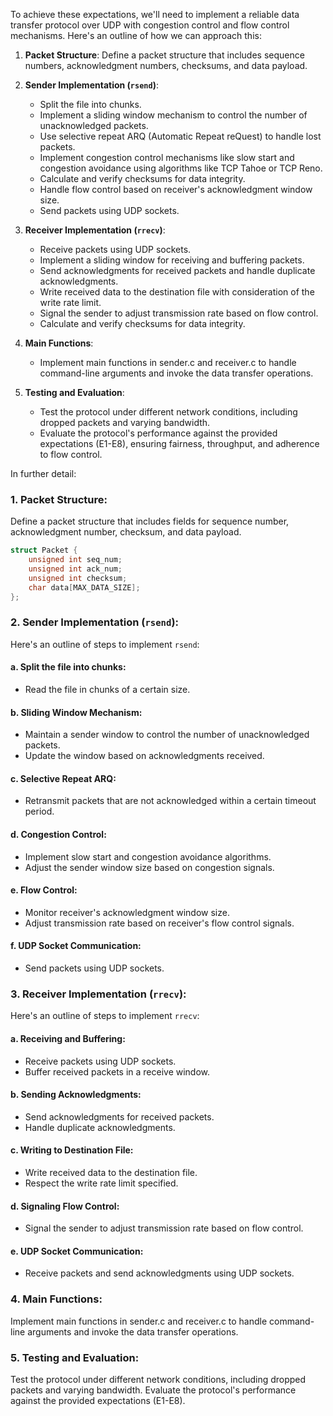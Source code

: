 To achieve these expectations, we'll need to implement a reliable data transfer protocol over UDP with congestion control and flow control mechanisms. Here's an outline of how we can approach this:

1. **Packet Structure**: Define a packet structure that includes sequence numbers, acknowledgment numbers, checksums, and data payload.

2. **Sender Implementation (`rsend`)**:
   - Split the file into chunks.
   - Implement a sliding window mechanism to control the number of unacknowledged packets.
   - Use selective repeat ARQ (Automatic Repeat reQuest) to handle lost packets.
   - Implement congestion control mechanisms like slow start and congestion avoidance using algorithms like TCP Tahoe or TCP Reno.
   - Calculate and verify checksums for data integrity.
   - Handle flow control based on receiver's acknowledgment window size.
   - Send packets using UDP sockets.

3. **Receiver Implementation (`rrecv`)**:
   - Receive packets using UDP sockets.
   - Implement a sliding window for receiving and buffering packets.
   - Send acknowledgments for received packets and handle duplicate acknowledgments.
   - Write received data to the destination file with consideration of the write rate limit.
   - Signal the sender to adjust transmission rate based on flow control.
   - Calculate and verify checksums for data integrity.

4. **Main Functions**:
   - Implement main functions in sender.c and receiver.c to handle command-line arguments and invoke the data transfer operations.

5. **Testing and Evaluation**:
   - Test the protocol under different network conditions, including dropped packets and varying bandwidth.
   - Evaluate the protocol's performance against the provided expectations (E1-E8), ensuring fairness, throughput, and adherence to flow control.

In further detail:

### 1. Packet Structure:
Define a packet structure that includes fields for sequence number, acknowledgment number, checksum, and data payload.

```c
struct Packet {
    unsigned int seq_num;
    unsigned int ack_num;
    unsigned int checksum;
    char data[MAX_DATA_SIZE];
};
```

### 2. Sender Implementation (`rsend`):
Here's an outline of steps to implement `rsend`:

#### a. Split the file into chunks:
   - Read the file in chunks of a certain size.

#### b. Sliding Window Mechanism:
   - Maintain a sender window to control the number of unacknowledged packets.
   - Update the window based on acknowledgments received.

#### c. Selective Repeat ARQ:
   - Retransmit packets that are not acknowledged within a certain timeout period.

#### d. Congestion Control:
   - Implement slow start and congestion avoidance algorithms.
   - Adjust the sender window size based on congestion signals.

#### e. Flow Control:
   - Monitor receiver's acknowledgment window size.
   - Adjust transmission rate based on receiver's flow control signals.

#### f. UDP Socket Communication:
   - Send packets using UDP sockets.

### 3. Receiver Implementation (`rrecv`):
Here's an outline of steps to implement `rrecv`:

#### a. Receiving and Buffering:
   - Receive packets using UDP sockets.
   - Buffer received packets in a receive window.

#### b. Sending Acknowledgments:
   - Send acknowledgments for received packets.
   - Handle duplicate acknowledgments.

#### c. Writing to Destination File:
   - Write received data to the destination file.
   - Respect the write rate limit specified.

#### d. Signaling Flow Control:
   - Signal the sender to adjust transmission rate based on flow control.

#### e. UDP Socket Communication:
   - Receive packets and send acknowledgments using UDP sockets.

### 4. Main Functions:
Implement main functions in sender.c and receiver.c to handle command-line arguments and invoke the data transfer operations.

### 5. Testing and Evaluation:
Test the protocol under different network conditions, including dropped packets and varying bandwidth. Evaluate the protocol's performance against the provided expectations (E1-E8).